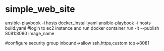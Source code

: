 # simple_web_site
ansible-playbook -i hosts docker_install.yaml
ansible-playbook -i hosts build.yaml
#login to ec2 instance and run
docker container run -it --publish 8081:8080 image_name

#configure security group
inbound->allow ssh,https,custom tcp->8081

